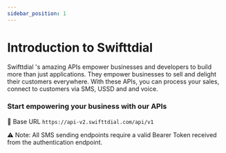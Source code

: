 ```yaml
---
sidebar_position: 1
---
```


# Introduction to Swifttdial


Swifttdial 's amazing APIs empower businesses and developers to build more than just applications. They empower businesses to sell and delight their customers everywhere. With these APIs, you can process your sales, connect to customers via SMS, USSD and and voice.

### Start empowering your business with our APIs


🔗 Base URL
`https://api-v2.swifttdial.com/api/v1`


⚠️ Note: All SMS sending endpoints require a valid Bearer Token received from the authentication endpoint.

